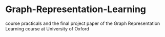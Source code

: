 # Graph-Representation-Learning
course practicals and the final project paper of the Graph Representation Learning course at University of Oxford
